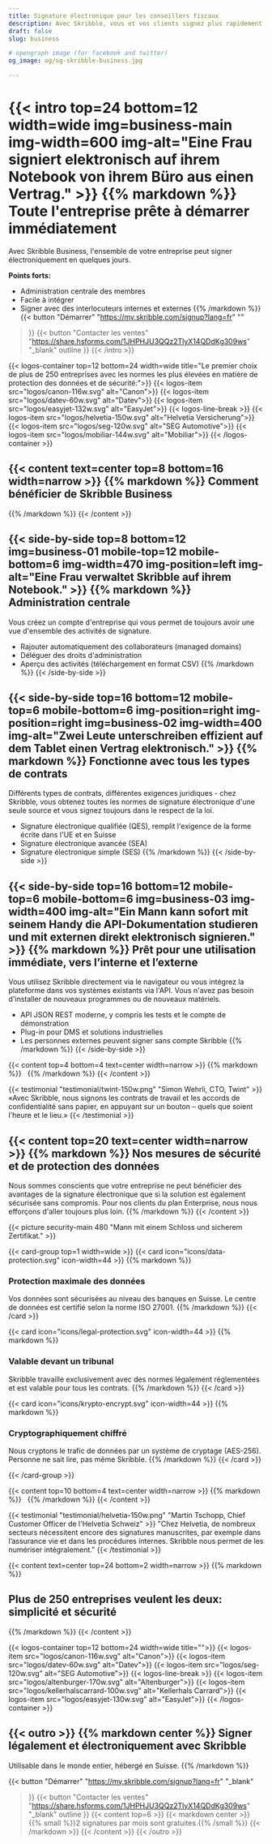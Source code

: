 ```yaml
---
title: Signature électronique pour les conseillers fiscaux
description: Avec Skribble, vous et vos clients signez plus rapidement et de manière plus sécurisée – du bilan jusqu’aux comptes annuels et à la planification fiscale.
draft: false
slug: business

# opengraph image (for facebook and twitter)
og_image: og/og-skribble-business.jpg

---
```

{{< intro top=24 bottom=12 width=wide img=business-main img-width=600 img-alt="Eine Frau signiert elektronisch auf ihrem Notebook von ihrem Büro aus einen Vertrag." >}}
{{% markdown %}}
Toute l'entreprise
prête à démarrer immédiatement
===============
Avec Skribble Business, l'ensemble de votre entreprise peut signer électroniquement en quelques jours.

**Points forts:**
- Administration centrale des membres
- Facile à intégrer
- Signer avec des interlocuteurs internes et externes
{{% /markdown %}}
{{< button
  "Démarrer"
  "https://my.skribble.com/signup?lang=fr"
  ""
>}}
{{< button
  "Contacter les ventes"
  "https://share.hsforms.com/1JHPHJU3QQz2TlyX14QDdKg309ws"
  "_blank"
  outline
>}}
{{< /intro >}}

[//]: # (--------------------------------------------------------------------------------------------------------------)

{{< logos-container top=12 bottom=24 width=wide title="Le premier choix de plus de 250 entreprises avec les normes les plus élevées en matière de protection des données et de sécurité:">}}
  {{< logos-item src="logos/canon-116w.svg" alt="Canon">}}
  {{< logos-item src="logos/datev-60w.svg" alt="Datev">}}
  {{< logos-item src="logos/easyjet-132w.svg" alt="EasyJet">}}
  {{< logos-line-break >}}
  {{< logos-item src="logos/helvetia-150w.svg" alt="Helvetia Versicherung">}}
  {{< logos-item src="logos/seg-120w.svg" alt="SEG Automotive">}}
  {{< logos-item src="logos/mobiliar-144w.svg" alt="Mobiliar">}}
{{< /logos-container >}}

[//]: # (--------------------------------------------------------------------------------------------------------------)

{{< content text=center top=8 bottom=16 width=narrow >}}
{{% markdown %}}
Comment bénéficier
de Skribble Business
---
{{% /markdown %}}
{{< /content >}}

[//]: # (--------------------------------------------------------------------------------------------------------------)

{{< side-by-side top=8 bottom=12 img=business-01 mobile-top=12 mobile-bottom=6 img-width=470 img-position=left img-alt="Eine Frau verwaltet Skribble auf ihrem Notebook." >}}
{{% markdown %}}
Administration
centrale 
---
Vous créez un compte d'entreprise qui vous permet de toujours avoir une vue d'ensemble des activités de signature.

- Rajouter automatiquement des collaborateurs (managed domains)
- Déléguer des droits d'administration
- Aperçu des activités (téléchargement en format CSV)
{{% /markdown %}}
{{< /side-by-side >}}

[//]: # (--------------------------------------------------------------------------------------------------------------)

{{< side-by-side top=16 bottom=12 mobile-top=6 mobile-bottom=6 img-position=right img-position=right img=business-02 img-width=400 img-alt="Zwei Leute unterschreiben effizient auf dem Tablet einen Vertrag elektronisch." >}}
{{% markdown %}}
Fonctionne avec
tous les types de contrats
---
Différents types de contrats, différentes exigences juridiques - chez Skribble, vous obtenez toutes les normes de signature électronique d'une seule source et vous signez toujours dans le respect de la loi.
- Signature électronique qualifiée (QES), remplit l'exigence de la forme écrite dans l'UE et en Suisse
- Signature électronique avancée (SEA)
- Signature électronique simple (SES)
{{% /markdown %}}
{{< /side-by-side >}}

{{< side-by-side top=16 bottom=12 mobile-top=6 mobile-bottom=6 img=business-03 img-width=400 img-alt="Ein Mann kann sofort mit seinem Handy die API-Dokumentation studieren und mit externen direkt elektronisch signieren." >}}
{{% markdown %}}
Prêt pour une utilisation immédiate, vers l’interne et l’externe
---
Vous utilisez Skribble directement via le navigateur ou vous intégrez la plateforme dans vos systèmes existants via l'API. Vous n'avez pas besoin d'installer de nouveaux programmes ou de nouveaux matériels.

- API JSON REST moderne, y compris les tests et le compte de démonstration
- Plug-in pour DMS et solutions industrielles
- Les personnes externes peuvent signer sans compte Skribble
{{% /markdown %}}
{{< /side-by-side >}}

{{< content top=4 bottom=4 text=center width=narrow >}}
{{% markdown %}}
&nbsp;
{{% /markdown %}}
{{< /content >}}

[//]: # (--------------------------------------------------------------------------------------------------------------)

{{< testimonial "testimonial/twint-150w.png" "Simon Wehrli, CTO, Twint" >}}
«Avec Skribble, nous signons les contrats de travail et les accords de confidentialité sans papier, en appuyant sur un bouton – quels que soient l'heure et le lieu.»
{{< /testimonial >}}

[//]: # (--------------------------------------------------------------------------------------------------------------)

{{< content top=20 text=center width=narrow >}}
{{% markdown %}}
Nos mesures de sécurité et de
protection des données
---
Nous sommes conscients que votre entreprise ne peut bénéficier des avantages de la signature électronique que si la solution est également sécurisée sans compromis. Pour nos clients du plan Enterprise, nous nous efforçons d'aller toujours plus loin.
{{% /markdown %}}
{{< /content >}}

{{< picture security-main 480 "Mann mit einem Schloss und sicherem Zertifikat." >}}

{{< card-group top=1 width=wide >}}
{{< card icon="icons/data-protection.svg" icon-width=44 >}}
{{% markdown %}}
### Protection maximale des données
Vos données sont sécurisées au niveau des banques en Suisse. Le centre de données est certifié selon la norme ISO 27001.
{{% /markdown %}}
{{< /card >}}

{{< card icon="icons/legal-protection.svg" icon-width=44 >}}
{{% markdown %}}
### Valable devant un tribunal
Skribble travaille exclusivement avec des normes légalement réglementées et est valable pour tous les contrats.
{{% /markdown %}}
{{< /card >}}

{{< card icon="icons/krypto-encrypt.svg" icon-width=44 >}}
{{% markdown %}}
### Cryptographiquement chiffré
Nous cryptons le trafic de données par un système de cryptage (AES-256). Personne ne sait lire, pas même Skribble.
{{% /markdown %}}
{{< /card >}}

{{< /card-group >}}

{{< content top=10 bottom=4 text=center width=narrow >}}
{{% markdown %}}
&nbsp;
{{% /markdown %}}
{{< /content >}}

[//]: # (--------------------------------------------------------------------------------------------------------------)

{{< testimonial "testimonial/helvetia-150w.png" "Martin Tschopp, Chief Customer Officer de l'Helvetia Schweiz" >}}
"Chez Helvetia, de nombreux secteurs nécessitent encore des signatures manuscrites, par exemple dans l’assurance vie et dans les procédures internes. Skribble nous permet de les numériser intégralement." 
{{< /testimonial >}}

[//]: # (--------------------------------------------------------------------------------------------------------------)

{{< content text=center top=24 bottom=2 width=narrow >}}
{{% markdown %}}
## Plus de 250 entreprises veulent les deux: simplicité et sécurité
{{% /markdown %}}
{{< /content >}}

{{< logos-container top=12 bottom=24 width=wide title="">}}
  {{< logos-item src="logos/canon-116w.svg" alt="Canon">}}
  {{< logos-item src="logos/datev-60w.svg" alt="Datev">}}
  {{< logos-item src="logos/seg-120w.svg" alt="SEG Automotive">}}
  {{< logos-line-break >}}
  {{< logos-item src="logos/altenburger-170w.svg" alt="Altenburger">}}
  {{< logos-item src="logos/kellerhalscarrard-100w.svg" alt="Kellerhals Carrard">}}
  {{< logos-item src="logos/easyjet-130w.svg" alt="EasyJet">}}
{{< /logos-container >}}

[//]: # (--------------------------------------------------------------------------------------------------------------)

{{< outro >}}
{{% markdown center %}}
Signer légalement et électroniquement 
avec Skribble
---
Utilisable dans le monde entier, hébergé en Suisse.
{{% /markdown %}}


{{< button
  "Démarrer"
  "https://my.skribble.com/signup?lang=fr"
  "_blank"
>}}
{{< button
  "Contacter les ventes"
  "https://share.hsforms.com/1JHPHJU3QQz2TlyX14QDdKg309ws"
  "_blank"
  outline
>}}
{{< content top=6 >}}
{{< markdown center >}}
{{% small %}}2 signatures par mois sont gratuites.{{% /small %}} 
{{< /markdown >}}
{{< /content >}}
{{< /outro >}}

